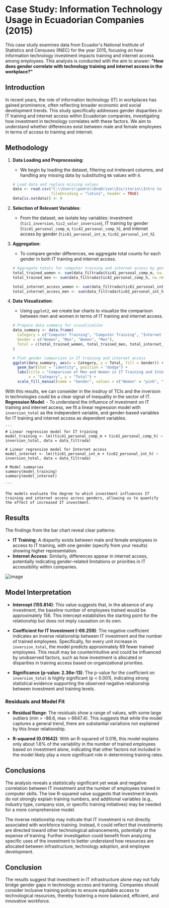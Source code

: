 # Case Study: Information Technology Usage in Ecuadorian Companies (2015)

This case study examines data from Ecuador's National Institute of Statistics and Censuses (INEC) for the year 2015, focusing on how information technology investment impacts training and internet access among employees. This analysis is conducted with the aim to answer: **"How does gender correlate with technology training and internet access in the workplace?"** 

## Introduction

In recent years, the role of information technology (IT) in workplaces has gained prominence, often reflecting broader economic and social development trends. This study specifically addresses gender disparities in IT training and internet access within Ecuadorian companies, investigating how investment in technology correlates with these factors. We aim to understand whether differences exist between male and female employees in terms of access to training and internet.

## Methodology

1. **Data Loading and Preprocessing**:
    - We begin by loading the dataset, filtering out irrelevant columns, and handling any missing data by substituting `NA` values with `0`.

    ```r
    # Load data and replace missing values
    data <- read.csv("C:\\Users\\pedro\\OneDrive\\Escritorio\\Intro to Stats in R\\2015_TICEMPRESAS_BDD.csv", 
                     fileEncoding = "latin1", header = TRUE)
    data[is.na(data)] <- 0
    ```

2. **Selection of Relevant Variables**:
    - From the dataset, we isolate key variables: investment (`tic1_inversion`, `tic2_valor_inversion`), IT training by gender (`tic41_personal_comp_m`, `tic42_personal_comp_h`), and internet access by gender (`tic61_personal_int_m`, `tic62_personal_int_h`). 

3. **Aggregation**:
    - To compare gender differences, we aggregate total counts for each gender in both IT training and internet access.

    ```r
    # Aggregate totals for computer training and internet access by gender
    total_trained_women <- sum(data_filtrada$tic41_personal_comp_m, na.rm = TRUE)
    total_trained_men <- sum(data_filtrada$tic42_personal_comp_h, na.rm = TRUE)
    
    total_internet_access_women <- sum(data_filtrada$tic61_personal_int_m, na.rm = TRUE)
    total_internet_access_men <- sum(data_filtrada$tic62_personal_int_h, na.rm = TRUE)
    ```

4. **Data Visualization**:
    - Using `ggplot2`, we create bar charts to visualize the comparison between men and women in terms of IT training and internet access.

    ```r
    # Prepare data summary for visualization
    data_summary <- data.frame(
      Category = c("Computer Training", "Computer Training", "Internet Access", "Internet Access"),
      Gender = c("Women", "Men", "Women", "Men"),
      Total = c(total_trained_women, total_trained_men, total_internet_access_women, total_internet_access_men)
    )

    # Plot gender comparison in IT training and internet access
    ggplot(data_summary, aes(x = Category, y = Total, fill = Gender)) +
      geom_bar(stat = "identity", position = "dodge") +
      labs(title = "Comparison of Men and Women in IT Training and Internet Access",
           x = "Category", y = "Total") +
      scale_fill_manual(name = "Gender", values = c("Women" = "pink", "Men" = "blue"))
    ```
With this results, we can conseider in the insdruy of TCIs and the inversion in technologies could be a clear signal of inequality in the sector of IT. 
**Regression Model**:
    - To understand the influence of investment on IT training and internet access, we fit a linear regression model with `inversion_total` as the independent variable, and gender-based variables for IT training and internet access as dependent variables.

    ```
    # Linear regression model for IT training
    model_training <- lm((tic41_personal_comp_m + tic42_personal_comp_h) ~ inversion_total, data = data_filtrada)
    
    # Linear regression model for Internet access
    model_internet <- lm((tic61_personal_int_m + tic62_personal_int_h) ~ inversion_total, data = data_filtrada)
    
    # Model summaries
    summary(model_training)
    summary(model_internet)
    
    ```

    The models evaluate the degree to which investment influences IT training and internet access across genders, allowing us to quantify the effect of increased IT investment.



## Results

The findings from the bar chart reveal clear patterns:
- **IT Training**: A disparity exists between male and female employees in access to IT training, with one gender (specify from your results) showing higher representation.
- **Internet Access**: Similarly, differences appear in internet access, potentially indicating gender-related limitations or priorities in IT accessibility within companies.

![image](https://github.com/user-attachments/assets/a88593ea-bd4b-4db2-809d-3166a9e54e53)


## Model Interpretation

- **Intercept (155.814)**: This value suggests that, in the absence of any investment, the baseline number of employees trained would be approximately 156. This intercept establishes the starting point for the relationship but does not imply causation on its own.

- **Coefficient for IT Investment (-69.259)**: The negative coefficient indicates an inverse relationship between IT investment and the number of trained employees. Specifically, for every unit increase in `inversion_total`, the model predicts approximately 69 fewer trained employees. This result may be counterintuitive and could be influenced by unobserved factors, such as how investment is allocated or disparities in training access based on organizational priorities.

- **Significance (p-value: 2.36e-13)**: The p-value for the coefficient on `inversion_total` is highly significant (p < 0.001), indicating strong statistical evidence supporting the observed negative relationship between investment and training levels.

### Residuals and Model Fit

- **Residual Range**: The residuals show a range of values, with some large outliers (min = -86.6, max = 6647.4). This suggests that while the model captures a general trend, there are substantial variations not explained by this linear relationship.

- **R-squared (0.01642)**: With an R-squared of 0.016, this model explains only about 1.6% of the variability in the number of trained employees based on investment alone, indicating that other factors not included in the model likely play a more significant role in determining training rates.

## Conclusions

The analysis reveals a statistically significant yet weak and negative correlation between IT investment and the number of employees trained in computer skills. The low R-squared value suggests that investment levels do not strongly explain training numbers, and additional variables (e.g., industry type, company size, or specific training initiatives) may be needed for a more comprehensive model.

The inverse relationship may indicate that IT investment is not directly associated with workforce training. Instead, it could reflect that investments are directed toward other technological advancements, potentially at the expense of training. Further investigation could benefit from analyzing specific uses of the investment to better understand how resources are allocated between infrastructure, technology adoption, and employee development.
## Conclusion

The results suggest that investment in IT infrastructure alone may not fully bridge gender gaps in technology access and training. Companies should consider inclusive training policies to ensure equitable access to technological resources, thereby fostering a more balanced, efficient, and innovative workforce.

